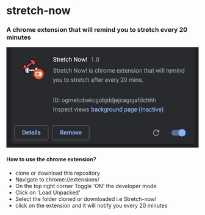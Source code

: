 # stretch-now
### A chrome extension that will remind you to stretch every 20 minutes

![Demo Photo](chromeextension.jpg)

#### How to use the chrome extension?
- clone or download this repository
- Navigate to chrome://extensions/
- On the top right corner Toggle 'ON' the developer mode
- Click on 'Load Unpacked'
- Select the folder cloned or downloaded i.e Stretch-now!
- click on the extension and it will notify you every 20 minutes 


